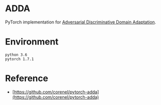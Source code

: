 # ADDA

PyTorch implementation for [Adversarial Discriminative Domain Adaptation](https://arxiv.org/pdf/1702.05464.pdf).


# Environment

```
python 3.6
pytorch 1.7.1
```


# Reference

- [https://github.com/corenel/pytorch-adda](https://github.com/corenel/pytorch-adda)